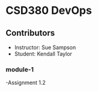 # CSD380 DevOps
## Contributors
- Instructor: Sue Sampson
- Student: Kendall Taylor

### module-1
-Assignment 1.2
